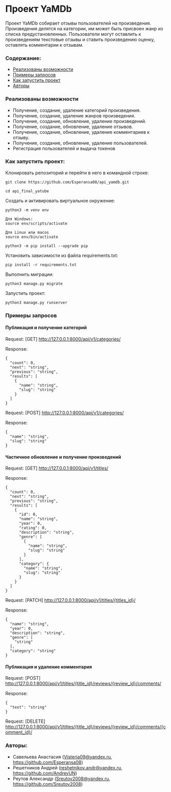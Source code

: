 
# Проект YaMDb
Проект YaMDb собирает отзывы пользователей на произведения.
Произведения делятся на категории, им  может быть присвоен жанр из списка предустановленных. 
Пользователи могут оставлить к произведениям текстовые отзывы и ставить произведению оценку, оставлять комментарии к отзывам.

### Содержание:
 - [Реализованы возможности](#реализованы-возможности)
 - [Примеры запросов](#примеры-запросов)
 - [Как запустить проект](#как-запустить-проект)
 - [Авторы](#авторы)


### Реализованы возможности
* Получение, создание, удаление категорий произведения.
* Получение, создание, удаление жанров произведения.
* Получение, создание, обновление, удаление произведений.
* Получение, создание, обновление, удаление отзывов.
* Получение, создание, обновление, удаление комментариев к отзыву.
* Получение, создание, обновление, удаление пользователей.
* Регистрация пользователей и выдача токенов


### Как запустить проект:

Клонировать репозиторий и перейти в него в командной строке:

```
git clone https://github.com/Esperansa08/api_yamdb.git
```
```
cd api_final_yatube
```

Cоздать и активировать виртуальное окружение:

```
python3 -m venv env
```
```
Для Windows:
source env/scripts/activate

Для Linux или macos
source env/bin/activate
```
```
python3 -m pip install --upgrade pip
```

Установить зависимости из файла requirements.txt:
```
pip install -r requirements.txt
```

Выполнить миграции:
```
python3 manage.py migrate
```

Запустить проект:
```
python3 manage.py runserver
```


### Примеры запросов

#### Публикация и получение категорий

Request: [GET] http://127.0.0.1:8000/api/v1/categories/

Response:
```
{
  "count": 0,
  "next": "string",
  "previous": "string",
  "results": [
    {
      "name": "string",
      "slug": "string"
    }
  ]
}
```
Request: [POST] http://127.0.0.1:8000/api/v1/categories/

Response:
```
{
  "name": "string",
  "slug": "string"
}
```

#### Частичное обновление и получение произведений
Request: [GET] http://127.0.0.1:8000/api/v1/titles/

Response:
```
{
  "count": 0,
  "next": "string",
  "previous": "string",
  "results": [
    {
      "id": 0,
      "name": "string",
      "year": 0,
      "rating": 0,
      "description": "string",
      "genre": [
        {
          "name": "string",
          "slug": "string"
        }
      ],
      "category": {
        "name": "string",
        "slug": "string"
      }
    }
  ]
}
```
Request: [PATCH] http://127.0.0.1:8000/api/v1/titles/{titles_id}/

Response:
```
{
  "name": "string",
  "year": 0,
  "description": "string",
  "genre": [
    "string"
  ],
  "category": "string"
}
```

#### Публикация и удаление комментария

Request: [POST] http://127.0.0.1:8000/api/v1/titles/{title_id}/reviews/{review_id}/comments/

Response:
```
{
  "text": "string"
}
```
Request: [DELETE] http://127.0.0.1:8000/api/v1/titles/{title_id}/reviews/{review_id}/comments/{comment_id}/



### Авторы:
 * Савельева Анастасия (Visteria09@yandex.ru, https://github.com/Esperansa08)
 * Решетников Андрей (reshetnikov.andr@yandex.ru, https://github.com/AndreyUN)
 * Реутов Александр (Sreutov2008@yandex.ru, https://github.com/Sreutov2008)

